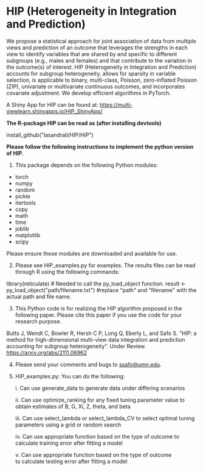 # HIP (Heterogeneity in Integration and Prediction)
We propose a statistical approach for joint association of data from multiple views and prediction of an outcome that leverages the strengths in each view to identify variables that are shared by and specific to different subgroups (e.g., males and females) and that contribute to the variation in the outcome(s) of interest. HIP (Heterogeneity in Integration and Prediction) accounts for subgroup heterogeneity, allows for sparsity in variable selection, is applicable to binary, multi-class, Poisson, zero-inflated Poisson (ZIP),  univariate or multivariate continuous outcomes, and incorporates covariate adjustment. We develop efficient algorithms in PyTorch. 

A Shiny App for HIP can be found at: https://multi-viewlearn.shinyapps.io/HIP_ShinyApp/

**The R-package HIP can be read as (after installing devtools)**

install_github("lasandrall/HIP/HIP")


**Please follow the following instructions to implement the python version of HIP.**

1. This package depends on the following Python modules:
- torch
- numpy
- random
- pickle
- itertools
- copy
- math
- time
- joblib
- matplotlib
- scipy

Please ensure these modules are downloaded and available for use.

2. Please see HIP_examples.py for examples. The results files can be read through R using the following commands:

library(reticulate) 	# Needed to call the py_load_object function.
result <- py_load_object("path/filename.txt") 	#replace "path" and "filename" with the actual path and file name.

3. This Python code is for realizing the HIP algorithm proposed in the following paper.
Please cite this paper if you use the code for your research purpose.

Butts J, Wendt C, Bowler R, Hersh C P, Long Q, Eberly L, and Safo S. "HIP: a method for high-dimensional multi-view data integration and prediction accounting for subgroup heterogeneity". Under Review.
https://arxiv.org/abs/2111.06962


4. Please send your comments and bugs to ssafo@umn.edu.

5. HIP_examples.py: You can do the following:
   
   i. Can use generate_data to generate data under differing scenarios
   
   ii. Can use optimize_ranking for any fixed tuning parameter value to 
   obtain estimates of B, G, Xi, Z, theta, and beta
   
   iii. Can use select_lambda or select_lambda_CV to select optimal tuning parameters 
   using a grid or random search
   
   iv. Can use appropriate function based on the type of outcome 
   to calculate training error after fitting a model 

   v. Can use appropriate function based on the type of outcome  
   to calculate testing error after fitting a model 



